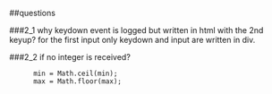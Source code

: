 ##questions

###2_1
why keydown event is logged but written in html with the 2nd keyup?
for the first input only keydown and input are written in div.

###2_2
if no integer is received?

          min = Math.ceil(min);
          max = Math.floor(max);